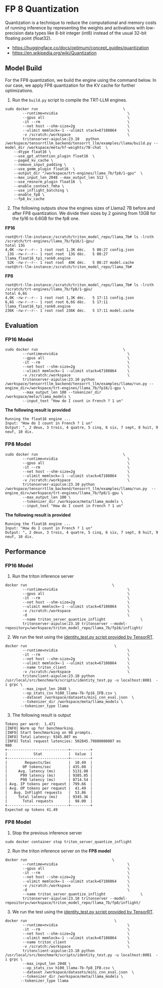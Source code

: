 # FP 8 Quantization
Quantization is a technique to reduce the computational and memory costs of running inference by representing the weights and activations with low-precision data types like 8-bit integer (int8) instead of the usual 32-bit floating point (float32).
- https://huggingface.co/docs/optimum/concept_guides/quantization
- https://en.wikipedia.org/wiki/Quantization
## Model Build
For the FP8 quantization, we build the engine using the command below. In our case, we apply FP8 quantization for the KV cache for further optimizations.
1. Run the `build.py` script to compile the TRT-LLM engines.
```
sudo docker run                                       \
        --runtime=nvidia                                \
        --gpus all                                      \
        -it --rm                                        \
        --net host --shm-size=2g                        \
        --ulimit memlock=-1 --ulimit stack=67108864     \
        -v /scratch:/workspace                          \
        tritonserver-aipulse:23.10   python  /workspace/tensorrtllm_backend/tensorrt_llm/examples/llama/build.py --model_dir /workspace/meta/hf-weights/7B-chat  \
    --dtype float16 \
    --use_gpt_attention_plugin float16  \
    --paged_kv_cache \
    --remove_input_padding \
    --use_gemm_plugin float16  \
    --output_dir "/workspace/trt-engines/llama_7b/fp8/1-gpu"  \
    --max_input_len 2048 --max_output_len 512 \
    --use_rmsnorm_plugin float16  \
    --enable_context_fmha \
    --use_inflight_batching \
    --enable_fp8 \
    --fp8_kv_cache
```
2. The following outputs show the engines sizes of Llama2 7B before and after FP8 quantization. We divide their sizes by 2 goining from 13GB  for the fp16 to 6.6GB for the fp8 one.

**FP16**
```
root@trt-llm-instance:/scratch/triton_model_repo/llama_7b# ls -lrsth /scratch/trt-engines/llama_7b/fp16/1-gpu/
total 13G
4,0K -rw-r--r-- 1 root root 1,3K déc.   5 08:27 config.json
 13G -rw-r--r-- 1 root root  13G déc.   5 08:27 llama_float16_tp1_rank0.engine
 52K -rw-r--r-- 1 root root  49K déc.   5 08:27 model.cache
root@trt-llm-instance:/scratch/triton_model_repo/llama_7b# 

```
**FP8**
```
root@trt-llm-instance:/scratch/triton_model_repo/llama_7b# ls -lrsth /scratch/trt-engines/llama_7b/fp8/1-gpu/
total 6,6G
4,0K -rw-r--r-- 1 root root 1,3K déc.   5 17:11 config.json
6,6G -rw-r--r-- 1 root root 6,6G déc.   5 17:11 llama_float16_tp1_rank0.engine
236K -rw-r--r-- 1 root root 236K déc.   5 17:11 model.cache

```

## Evaluation
### FP16 Model
```
sudo docker run                                       \
        --runtime=nvidia                                \
        --gpus all                                      \
        -it --rm                                        \
        --net host --shm-size=2g                        \
        --ulimit memlock=-1 --ulimit stack=67108864     \
        -v /scratch:/workspace                          \
        tritonserver-aipulse:23.10 python /workspace/tensorrtllm_backend/tensorrt_llm/examples/llama/run.py --engine_dir=/workspace/trt-engines/llama_7b/fp16/1-gpu \
        --max_output_len 100 --tokenizer_dir /workspace/meta/llama_models \
        --input_text "How do I count in French ? 1 un"
```
**The following result is provided**
```
Running the float16 engine ...
Input: "How do I count in French ? 1 un"
Output: ", 2 deux, 3 trois, 4 quatre, 5 cinq, 6 six, 7 sept, 8 huit, 9 neuf, 10 dix.
```
### FP8 Model
```
sudo docker run                                       \
        --runtime=nvidia                                \
        --gpus all                                      \
        -it --rm                                        \
        --net host --shm-size=2g                        \
        --ulimit memlock=-1 --ulimit stack=67108864     \
        -v /scratch:/workspace                          \
        tritonserver-aipulse:23.10 python /workspace/tensorrtllm_backend/tensorrt_llm/examples/llama/run.py  --engine_dir=/workspace/trt-engines/llama_7b/fp8/1-gpu \
        --max_output_len 100 \
        --tokenizer_dir /workspace/meta/llama_models \
        --input_text "How do I count in French ? 1 un"
```
**The following result is provided**
```
Running the float16 engine ...
Input: "How do I count in French ? 1 un"
Output: ", 2 deux, 3 trois, 4 quatre, 5 cinq, 6 six, 7 sept, 8 huit, 9 neuf, 10 dix.
```

## Performance 
### FP16 Model
1. Run the triton inference server
```
docker run                                       \
        --runtime=nvidia                                \
        --gpus all                                      \
        -it --rm                                        \
        --net host --shm-size=2g                        \
        --ulimit memlock=-1 --ulimit stack=67108864     \
        -v /scratch:/workspace                          \
        -d                                              \
        --name triton_server_quantize_inflight                \
        tritonserver-aipulse:23.10 tritonserver --model-repository=/workspace/triton_model_repo/llama_7b/fp16/inflight/
```
2. We run the test using the [identity_test.py script provided by TensorRT](https://github.com/triton-inference-server/tensorrtllm_backend/blob/release/0.5.0/tools/inflight_batcher_llm/identity_test.py).

```
docker run                                        \
        --runtime=nvidia                                \
        -it --rm                                        \
        --net host --shm-size=2g                        \
        --ulimit memlock=-1 --ulimit stack=67108864     \
        --name triton_client                            \
        -v /scratch:/workspace                          \
        tritonclient-aipulse:23.10 python /usr/local/src/benchmark/scripts/identity_test.py -u localhost:8001  -i grpc \
        --max_input_len 2048 \
        --op_stats_csv h100_llama-7b-fp16_IFB.csv \
        --dataset /workspace/datasets/mini_cnn_eval.json  \
        --tokenizer_dir /workspace/meta/llama_models \
       --tokenizer_type llama
```
3. The following result is output
```
Tokens per word:  1.471
[INFO] Warm up for benchmarking.
[INFO] Start benchmarking on 98 prompts.
[INFO] Total Latency: 9345.807 ms
[INFO] Total request latencies: 502845.79800000007 ms
980
+----------------------------+---------+
|            Stat            |  Value  |
+----------------------------+---------+
|        Requests/Sec        |  10.49  |
|       OP tokens/sec        | 435.08  |
|     Avg. latency (ms)      | 5131.08 |
|      P99 latency (ms)      | 9305.05 |
|      P90 latency (ms)      | 8714.54 |
| Avg. IP tokens per request | 799.66  |
| Avg. OP tokens per request |  41.49  |
|   Avg. InFlight requests   |  53.86  |
|     Total latency (ms)     | 9345.36 |
|       Total requests       |  98.00  |
+----------------------------+---------+
Expected op tokens 41.49
```

### FP8 Model
1. Stop the previous inference server
```
sudo docker container stop triton_server_quantize_inflight
```
2. Run the triton inference server on the **FP8 model**
```
docker run                                       \
        --runtime=nvidia                                \
        --gpus all                                      \
        -it --rm                                        \
        --net host --shm-size=2g                        \
        --ulimit memlock=-1 --ulimit stack=67108864     \
        -v /scratch:/workspace                          \
        -d                                              \
        --name triton_server_quantize_inflight                \
        tritonserver-aipulse:23.10 tritonserver --model-repository=/workspace/triton_model_repo/llama_7b/fp8/inflight/
```
3. We run the test using the [identity_test.py script provided by TensorRT](https://github.com/triton-inference-server/tensorrtllm_backend/blob/release/0.5.0/tools/inflight_batcher_llm/identity_test.py).

```
docker run                                        \
        --runtime=nvidia                                \
        -it --rm                                        \
        --net host --shm-size=2g                        \
        --ulimit memlock=-1 --ulimit stack=67108864     \
        --name triton_client                            \
        -v /scratch:/workspace                          \
        tritonclient-aipulse:23.10 python /usr/local/src/benchmark/scripts/identity_test.py -u localhost:8001  -i grpc \
        --max_input_len 2048 \
        --op_stats_csv h100_llama-7b-fp8_IFB.csv \
        --dataset /workspace/datasets/mini_cnn_eval.json  \
        --tokenizer_dir /workspace/meta/llama_models \
       --tokenizer_type llama
```